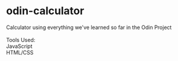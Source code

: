 # odin-calculator

Calculator using everything we've learned so far in the Odin Project <br><br>
Tools Used: <br>
JavaScript<br>
HTML/CSS<br>
